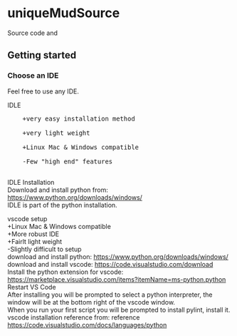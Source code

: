 # uniqueMudSource
Source code and 

## Getting started

### Choose an IDE
Feel free to use any IDE.
	
IDLE<br>
<pre>
	+very easy installation method<br>
	+very light weight<br>
	+Linux Mac & Windows compatible<br>
	-Few "high end" features<br>
</pre>
IDLE Installation<br>
Download and install python from: https://www.python.org/downloads/windows/<br>
IDLE is part of the python installation.<br>
	
vscode setup<br>
	+Linux Mac & Windows compatible<br>
	+More robust IDE<br>
	+Fairlt light weight<br>
 	-Slightly difficult to setup<br>
download and install python: https://www.python.org/downloads/windows/<br>
download and install vscode: https://code.visualstudio.com/download<br>
Install the python extension for vscode: https://marketplace.visualstudio.com/items?itemName=ms-python.python<br>
Restart VS Code<br>
After installing you will be prompted to select a python interpreter, the window will be at the bottom right of the vscode window.<br>
When you run your first script you will be prompted to install pylint, install it.<br>
vscode installation reference from: reference https://code.visualstudio.com/docs/languages/python<br>
